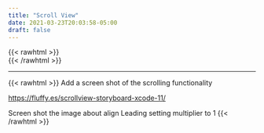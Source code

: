 ```yaml
---
title: "Scroll View"
date: 2021-03-23T20:03:58-05:00
draft: false
---
```

{{< rawhtml >}}
<br />
{{< /rawhtml >}}

***
{{< rawhtml >}}
Add a screen shot of the scrolling functionality

https://fluffy.es/scrollview-storyboard-xcode-11/

Screen shot the image about align Leading setting multiplier to 1
{{< /rawhtml >}}
